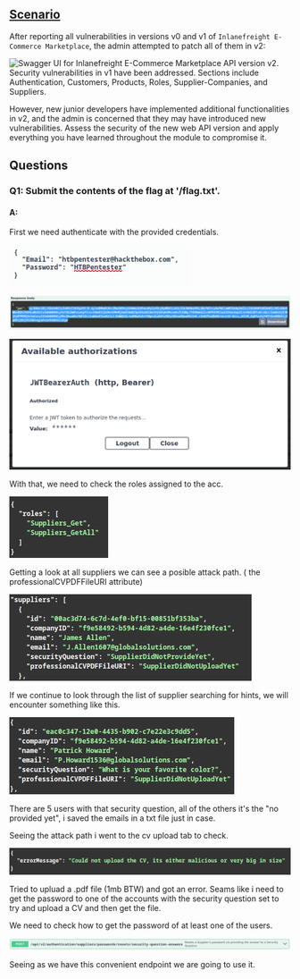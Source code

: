 
## [Scenario](https://academy.hackthebox.com/beta/module/268/section/3071#scenario)

After reporting all vulnerabilities in versions v0 and v1 of `Inlanefreight E-Commerce Marketplace`, the admin attempted to patch all of them in v2:

![Swagger UI for Inlanefreight E-Commerce Marketplace API version v2. Security vulnerabilities in v1 have been addressed. Sections include Authentication, Customers, Products, Roles, Supplier-Companies, and Suppliers.](https://academy.hackthebox.com/storage/modules/268/Skills_Assessment_Image_1.png)

However, new junior developers have implemented additional functionalities in v2, and the admin is concerned that they may have introduced new vulnerabilities. Assess the security of the new web API version and apply everything you have learned throughout the module to compromise it.



## Questions

### Q1: Submit the contents of the flag at '/flag.txt'.

#### A: 

First we need authenticate with the provided credentials.

![](../../Img/Pasted%20image%2020251023174352.png)

![](../../Img/Pasted%20image%2020251023174414.png)

![](../../Img/Pasted%20image%2020251023174428.png)

With that, we need to check the roles assigned to the acc.

![](../../Img/Pasted%20image%2020251023174508.png)

Getting a look at all suppliers we can see a posible attack path. ( the professionalCVPDFFileURI attribute)

![](../../Img/Pasted%20image%2020251023174707.png)

If we continue to look through the list of supplier searching for hints, we will encounter something like this.

![](../../Img/Pasted%20image%2020251023175033.png)

There are 5 users with that security question, all of the others it's the "no provided yet", i saved the emails in a txt file just in case.

Seeing the attack path i went to the cv upload tab to check.

![](../../Img/Pasted%20image%2020251023180012.png)

Tried to upluad a .pdf file (1mb BTW) and got an error.
Seams like i need to get the password to one of the accounts with the security question set to try and upload a CV and then get the file.

We need to check how to get the password of at least one of the users.

![](../../Img/Pasted%20image%2020251023181206.png)

Seeing as we have this convenient endpoint we are going to use it.


